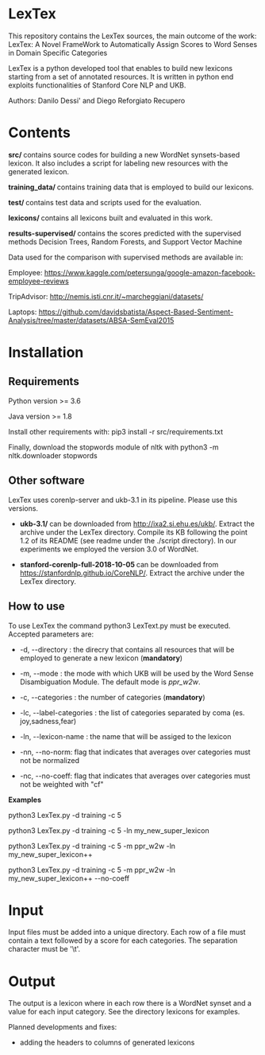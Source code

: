 # LexTex
This repository contains the LexTex sources, the main outcome of the work: LexTex: A Novel FrameWork to Automatically Assign Scores to Word Senses in Domain Specific Categories

LexTex is a python developed tool that enables to build new lexicons starting from a set of annotated resources. It is written in python end exploits functionalities of Stanford Core NLP and UKB.

Authors: Danilo Dessi' and Diego Reforgiato Recupero


# Contents
<strong> src/ </strong> contains source codes for building a new WordNet synsets-based lexicon. It also includes a script for labeling new resources with the generated lexicon. 

<strong> training_data/ </strong> contains training data that is employed to build our lexicons.

<strong> test/ </strong> contains test data and scripts used for the evaluation.

<strong> lexicons/ </strong> contains all lexicons built and evaluated in this work.

<strong> results-supervised/ </strong> contains the scores predicted with the supervised methods Decision Trees, Random Forests, and Support Vector Machine


Data used for the comparison with supervised methods are available in:

Employee: https://www.kaggle.com/petersunga/google-amazon-facebook-employee-reviews

TripAdvisor: http://nemis.isti.cnr.it/~marcheggiani/datasets/

Laptops: https://github.com/davidsbatista/Aspect-Based-Sentiment-Analysis/tree/master/datasets/ABSA-SemEval2015


# Installation

## Requirements
Python version >= 3.6

Java version >= 1.8

Install other requirements with: pip3 install -r src/requirements.txt

Finally, download the stopwords module of nltk with python3 -m nltk.downloader stopwords

## Other software
LexTex uses corenlp-server and ukb-3.1 in its pipeline. Please use this versions.

* <strong> ukb-3.1/ </strong> can be downloaded from http://ixa2.si.ehu.es/ukb/. Extract the archive under the LexTex directory. Compile its KB following the point 1.2 of its README (see readme under the ./script directory). In our experiments we employed the version 3.0 of WordNet.

* <strong> stanford-corenlp-full-2018-10-05 </strong> can be downloaded from https://stanfordnlp.github.io/CoreNLP/. Extract the archive under the LexTex directory. 


## How to use
To use LexTex the command python3 LexText.py <parameters> must be executed. 
Accepted parameters are:

* -d, --directory <value>: the direcry that contains all resources that will be employed to generate a new lexicon (<strong>mandatory</strong>)

* -m, --mode <value>: the mode with which UKB will be used by the Word Sense Disambiguation Module. The default mode is *ppr_w2w*.

* -c, --categories <value>: the number of categories (<strong>mandatory</strong>)
  
* -lc, --label-categories <value>: the list of categories separated by coma (es. joy,sadness,fear)
 
* -ln, --lexicon-name <value>: the name that will be assiged to the lexicon 

* -nn, --no-norm: flag that indicates that averages over categories must not be normalized

* -nc, --no-coeff: flag that indicates that averages over categories must not be weighted with "cf"

<strong> Examples </strong>

python3 LexTex.py -d training -c 5 

python3 LexTex.py -d training -c 5 -ln my_new_super_lexicon

python3 LexTex.py -d training -c 5 -m ppr_w2w -ln my_new_super_lexicon++

python3 LexTex.py -d training -c 5 -m ppr_w2w -ln my_new_super_lexicon++ --no-coeff


# Input
Input files must be added into a unique directory. Each row of a file must contain a text followed by a score for each categories. The separation character must be '\t'.


# Output
The output is a lexicon where in each row there is a WordNet synset and a value for each input category. See the directory lexicons for examples.
  
Planned developments and fixes:
  - adding the headers to columns of generated lexicons

